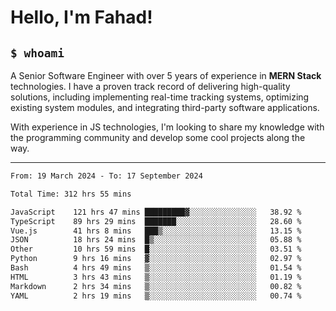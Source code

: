 <h1>Hello, I'm Fahad!</h1>

<h2><code>$ whoami</code></h2>

A Senior Software Engineer with over 5 years of experience in **MERN Stack** technologies. I have a proven track record of delivering high-quality solutions, including implementing real-time tracking systems, optimizing existing system modules, and integrating third-party software applications.

With experience in JS technologies, I'm looking to share my knowledge with the programming community and develop some cool projects along the way.

---

<!--START_SECTION:waka-->

```txt
From: 19 March 2024 - To: 17 September 2024

Total Time: 312 hrs 55 mins

JavaScript    121 hrs 47 mins █████████▓░░░░░░░░░░░░░░░   38.92 %
TypeScript    89 hrs 29 mins  ███████░░░░░░░░░░░░░░░░░░   28.60 %
Vue.js        41 hrs 8 mins   ███▒░░░░░░░░░░░░░░░░░░░░░   13.15 %
JSON          18 hrs 24 mins  █▒░░░░░░░░░░░░░░░░░░░░░░░   05.88 %
Other         10 hrs 59 mins  █░░░░░░░░░░░░░░░░░░░░░░░░   03.51 %
Python        9 hrs 16 mins   ▓░░░░░░░░░░░░░░░░░░░░░░░░   02.97 %
Bash          4 hrs 49 mins   ▒░░░░░░░░░░░░░░░░░░░░░░░░   01.54 %
HTML          3 hrs 43 mins   ▒░░░░░░░░░░░░░░░░░░░░░░░░   01.19 %
Markdown      2 hrs 34 mins   ▒░░░░░░░░░░░░░░░░░░░░░░░░   00.82 %
YAML          2 hrs 19 mins   ▒░░░░░░░░░░░░░░░░░░░░░░░░   00.74 %
```

<!--END_SECTION:waka-->

<!--
**heyFahad/heyFahad** is a ✨ _special_ ✨ repository because its `README.md` (this file) appears on your GitHub profile.

Here are some ideas to get you started:

- 🔭 I’m currently working on ...
- 🌱 I’m currently learning ...
- 👯 I’m looking to collaborate on ...
- 🤔 I’m looking for help with ...
- 💬 Ask me about ...
- 📫 How to reach me: ...
- 😄 Pronouns: ...
- ⚡ Fun fact: ...
-->
